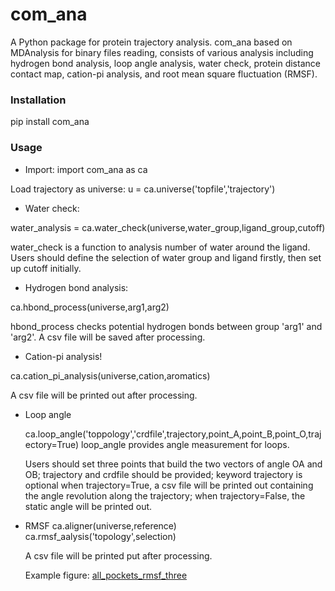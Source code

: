 # com_ana
A Python package for protein trajectory analysis. com_ana based on MDAnalysis for binary files reading, consists of various analysis including hydrogen bond analysis, loop angle analysis, water check, protein distance contact map, cation-pi analysis, and root mean square fluctuation (RMSF).

### Installation
pip install com_ana

### Usage 
- Import:
import com_ana as ca

Load trajectory as universe:
u = ca.universe('topfile','trajectory')

- Water check:

water_analysis = ca.water_check(universe,water_group,ligand_group,cutoff)

water_check is a function to analysis number of water around the ligand. Users should define the selection of water group and ligand firstly, then set up cutoff initially.

- Hydrogen bond analysis:

ca.hbond_process(universe,arg1,arg2)

hbond_process checks potential hydrogen bonds between group 'arg1' and 'arg2'. A csv file will be saved after processing. 

- Cation-pi analysis!

ca.cation_pi_analysis(universe,cation,aromatics)

A csv file will be printed out after processing.

- Loop angle

  ca.loop_angle('toppology','crdfile',trajectory,point_A,point_B,point_O,trajectory=True)
  loop_angle provides angle measurement for loops.

  Users should set three points that build the two vectors of angle OA and OB;
  trajectory and crdfile should be provided;
  keyword trajectory is optional when trajectory=True, a csv file will be printed out containing the angle revolution along the trajectory;
  when trajectory=False, the static angle will be printed out.

- RMSF
  ca.aligner(universe,reference)
  ca.rmsf_aalysis('topology',selection)

  A csv file will be printed put after processing.

  Example figure:
[all_pockets_rmsf_three](https://github.com/GPXue/com_ana/assets/106397682/60a2fd2d-ed7f-4322-9e5d-45464bc625d5)


